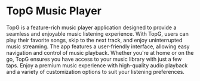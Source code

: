 # TopG Music Player

TopG is a feature-rich music player application designed to provide a seamless and enjoyable music listening experience. With TopG, users can play their favorite songs, skip to the next track, and enjoy uninterrupted music streaming. The app features a user-friendly interface, allowing easy navigation and control of music playback. Whether you're at home or on the go, TopG ensures you have access to your music library with just a few taps. Enjoy a premium music experience with high-quality audio playback and a variety of customization options to suit your listening preferences.
